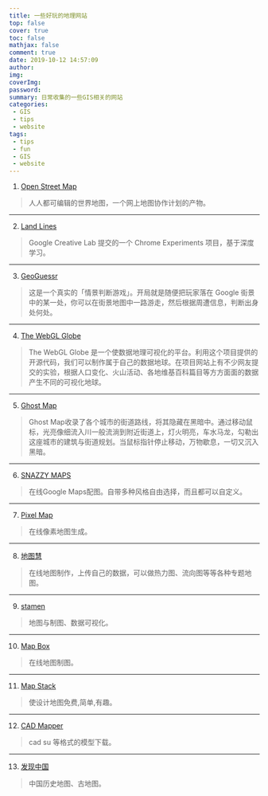 ```yaml
---
title: 一些好玩的地理网站
top: false
cover: true
toc: false
mathjax: false
comment: true
date: 2019-10-12 14:57:09
author:
img:
coverImg:
password:
summary: 日常收集的一些GIS相关的网站
categories:
 - GIS
 - tips
 - website
tags:
 - tips
 - fun
 - GIS
 - website
---
```


1. [Open Street Map](https://www.openstreetmap.org)
> 人人都可编辑的世界地图，一个网上地图协作计划的产物。
---

2. [Land Lines](https://lines.chromeexperiments.com)
> Google Creative Lab 提交的一个 Chrome Experiments 项目，基于深度学习。
---

3. [GeoGuessr](https://geoguessr.com/)
> 这是一个真实的「情景判断游戏」。开局就是随便把玩家落在 Google 街景中的某一处，你可以在街景地图中一路游走，然后根据周遭信息，判断出身处何处。
---

4. [The WebGL Globe](https://experiments.withgoogle.com/chrome/globe)
> The WebGL Globe 是一个使数据地理可视化的平台。利用这个项目提供的开源代码，我们可以制作属于自己的数据地球。在项目网站上有不少网友提交的实验，根据人口变化、火山活动、各地维基百科篇目等方方面面的数据产生不同的可视化地球。
---

5. [Ghost Map](https://ojack.github.io/ghost-map/)
> Ghost Map收录了各个城市的街道路线，将其隐藏在黑暗中。通过移动鼠标，光亮像细流入川一般流淌到附近街道上，灯火明亮，车水马龙，勾勒出这座城市的建筑与街道规划。当鼠标指针停止移动，万物歇息，一切又沉入黑暗。
---

6. [SNAZZY MAPS](https://snazzymaps.com)
> 在线Google Maps配图。自带多种风格自由选择，而且都可以自定义。
---

7. [Pixel Map](http://pixelmap.amcharts.com/)
> 在线像素地图生成。
---

8. [地图慧](http://www.dituhui.com/)
> 在线地图制作，上传自己的数据，可以做热力图、流向图等等各种专题地图。
---

9. [stamen](https://stamen.com)
> 地图与制图、数据可视化。
---

10. [Map Box](https://www.mapbox.com/)
> 在线地图制图。
---

11. [Map Stack](http://mapstack.stamen.com/)
> 使设计地图免费,简单,有趣。
---

12. [CAD Mapper](https://cadmapper.com/)
> cad su 等格式的模型下载。
---

13. [发现中国](https://www.ageeye.cn/)
> 中国历史地图、古地图。